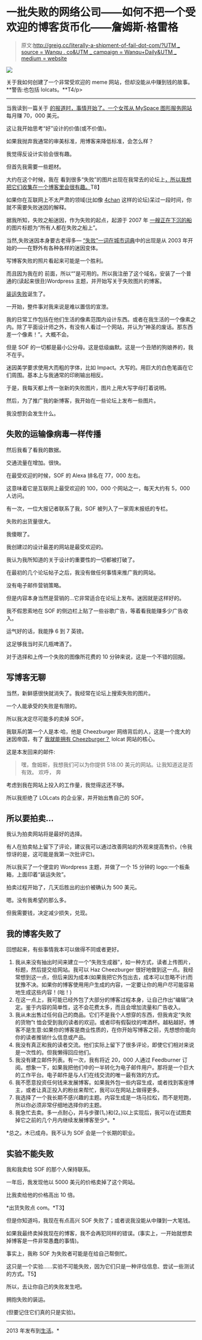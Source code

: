 # 一批失败的网络公司——如何不把一个受欢迎的博客货币化——詹姆斯·格雷格

> 原文:[http://greig.cc/literally-a-shipment-of-fail-dot-com/?UTM _ source = Wanqu . co&UTM _ campaign = Wanqu+Daily&UTM _ medium = website](http://greig.cc/literally-a-shipment-of-fail-dot-com/?utm_source=wanqu.co&utm_campaign=Wanqu+Daily&utm_medium=website)

![](../Images/a089b024bbd9a10c81806aed726e32ae.png)

关于我如何创建了一个非常受欢迎的 meme 网站，但却没能从中赚到钱的故事。 **警告:也包括 lolcats。**T4/p>

* * *

当我读到一篇关于 [的报道时，事情开始了。一个女孩从 MySpace 图形服务网站](http://www.thomasdemaesschalck.com/17-year-old-girl-makes-up-to-70000-a-month-with-myspace-site/)每月赚 70，000 美元。

这让我开始思考“好”设计的价值(或不价值)。

如果我抛弃我通常的审美标准，用博客来降低标准，会怎么样？

我觉得反设计实验会很有趣。

但首先我需要一些题材。

大约在这个时候，我在 看到很多“失败”的图片出现在我常去的论坛上[，所以我想把它们收集在一个博客里会很有趣。](http://yayhooray.com/)T8】

如果你在互联网上不太严肃的领域(比如像 [4chan](http://www.4chan.org/) 这样的论坛)呆过一段时间，你就不需要失败迷因的解释。

据我所知，失败之船迷因，作为失败的起点，起源于 2007 年 [一艘正在下沉的船](http://knowyourmeme.com/memes/failboat)的图片标题为“所有人都在失败之船上”。

当然,失败迷因本身要古老得多— [“失败”一词在城市词典](http://www.urbandictionary.com/define.php?term=fail)中的出现是从 2003 年开始的——在野外有各种各样的迷因变体。

写博客失败的照片看起来可能是一个胜利。

而且因为我在的 前面，所以“”是可用的。所以我注册了这个域名，安装了一个普通的(读起来很丑)Wordpress 主题，并开始写关于失败图片的博客。

[装运失败](http://www.shipmentoffail.com/)诞生了。

一开始，整件事对我来说是难以置信的宣泄。

我的日常工作包括在他们生活的像素范围内设计东西。或者在我生活的一个像素之内。除了平面设计师之外，有没有人看过一个网站，并认为“神圣的废话。那东西差一个像素！”。大概不会。

但是 SOF 的一切都是最小公分母。这是低级幽默。这是一个丑陋的狗娘养的，我不在乎。

迷因美学要求使用大而粗的字体，比如 Impact。大写的。用巨大的白色笔画在它们周围。基本上与我通常的印刷输出相反。

于是，我每天都上传一张新的失败图片，图片上用大写字母打着说明。

然后，为了推广我的新博客，我开始在一些论坛上发布一些图片。

我没想到会发生什么。

## 失败的运输像病毒一样传播

然后我看了看我的数据。

交通流量在增加。很快。

在最受欢迎的时候，SOF 的 Alexa 排名在 77，000 左右。

这意味着它是互联网上最受欢迎的 100，000 个网站之一，每天大约有 5，000 人访问。

有一次，一位大报记者联系了我，SOF 被列入了一家周末报纸的专栏。

失败的出货量很大。

我傻眼了。

我创建过的设计最差的网站是最受欢迎的。

我认为我所知道的关于设计的重要性的一切都被打破了。

在最初的几个论坛帖子之后，我没有做任何事情来推广我的网站。

没有电子邮件营销策略。

但是内容本身当然是营销的…它非常适合在论坛上发布。迷因就是这样好的。

我不假思索地在 SOF 的侧边栏上贴了一些谷歌广告，等着看我能赚多少广告收入。

运气好的话，我能挣 6 到 7 英镑。

这足够我当时买几瓶啤酒了。

对于选择和上传一个失败的图像所花费的 10 分钟来说，这是一个不错的回报。

## 写博客无聊

当然，新鲜感很快就消失了。我经常在论坛上搜索失败的图片。

一个人能承受的失败是有限的。

所以我决定尽可能多的卖掉 SOF。

我联系的第一个人是本·哈，他是 Cheezburger 网络背后的人，这是一个庞大的迷因帝国，有了 [我就能拥有 Cheezburger？](http://icanhas.cheezburger.com/) lolcat 网站的核心。

这是本发回来的邮件:

> 嘿，詹姆斯，我想我们可以为你提供 518.00 美元的网站。让我知道这是否有效。
> 欢呼， 奔

考虑到我在网站上投入的工作量，我觉得这还不够。

所以我拒绝了 LOLcats 的企业家，并开始出售自己的 SOF。

## 所以要拍卖...

我认为拍卖网站将是最好的选择。

有人在拍卖帖上留下了评论，建议我可以通过改善网站的外观来提高售价。(令我惊讶的是，这可能是我第一次批评它)。

所以我买了一个便宜的 Wordpress 主题，并做了一个 15 分钟的 logo:一个板条箱，上面印着“装运失败”。

拍卖过程开始了，几天后胜出的出价被确认为 500 美元。

嗯。没有我希望的那么多。

但我需要钱，决定减少损失，兑现。

## 我的博客失败了

回想起来，有些事情我本可以做得不同或者更好。

1.  我从来没有抽出时间来建立一个“失败生成器”，如一种方式，读者上传图片，标题，然后提交给网站。我可以 Haz Cheezburger 很好地做到这一点。我经常想到这一点，但后来因为成本(如果我把它外包出去，成本可以忽略不计)而犹豫不决。如果你的博客使用用户生成的内容，一定要让你的用户尽可能容易地生成这些内容！(咄！)
2.  在这一点上，我可能已经外包了大部分的博客过程本身，让自己作出“编辑”决定。鉴于内容的简单性，这不会花费太多，而且会增加流量和广告收入。
3.  我从未出售过任何自己的商品。它们不是我个人想穿的东西，但我肯定“失败的货物”t 恤会受到我的读者的欢迎。或者印有假裂纹的啤酒杯。越粘越好。博客不是生意:如果你的博客是商业性质的，在你开始写博客之前，先想想你能向你的读者推销什么信息或产品。
4.  我没有真正和我的读者交流。他们实际上留下了很多评论，即使它们相对来说是一次性的。但我懒得回应他们。
5.  我没有建立邮件列表。有一次，我有将近 20，000 人通过 Feedburner 订阅。想象一下，如果我把他们中的一半转化为电子邮件用户。那将是一个巨大的工作平台。电子邮件是与人们在线交流的唯一最有效的方式。
6.  我不愿意投资任何钱来发展博客。如果我外包一些内容生成，或者找到客座博主，或者让真正投入的粉丝来帮忙，我可以在网站上做得更多。
7.  我选择了一个我长期不感兴趣的主题。内容生成是一场马拉松，而不是短跑，所以你必须非常仔细地选择你的主题。
8.  我急忙去卖。多一点耐心，并与步骤(1。)和(2。)以上实现后，我可以在试图卖掉它之前的几个月内继续发展博客至少*。*

 *总之。木已成舟。我不认为 SOF 会是一个长期的职业。

## 实验不能失败

我和我卖给 SOF 的那个人保持联系。

一年后，我发现他以 5000 美元的价格卖掉了这个网站。

比我卖给他的价格高出 10 倍。

*出货失败点 com。*T3】

但是你知道吗，我现在有点高兴 SOF 失败了；或者说我没能从中赚到一大笔钱。

如果我最终卖掉我现在的博客，我不会再犯同样的错误。(事实上，一开始就想卖掉博客是一件非常愚蠢的事情)。

事实上，我称 SOF 为失败者可能是在给自己帮倒忙。

这只是一个实验……实验不可能失败，因为它们只是一种评估信息、尝试一些测试的方式。T5】

所以，去让你自己的失败发生吧。

拥抱失败的装运。

(但要记住它们真的只是实验)。

* * *

2013 年发布到[生活](/life)。*